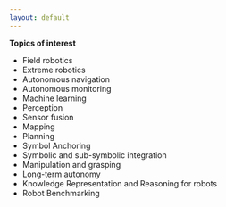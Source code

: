 ```yaml
---
layout: default
---
```


**Topics of interest**
* Field robotics 
* Extreme robotics
* Autonomous navigation
* Autonomous monitoring
* Machine learning
* Perception
* Sensor fusion 
* Mapping 
* Planning
* Symbol Anchoring
* Symbolic and sub-symbolic integration 
* Manipulation and grasping 
* Long-term autonomy
* Knowledge Representation and Reasoning for robots
* Robot Benchmarking 
